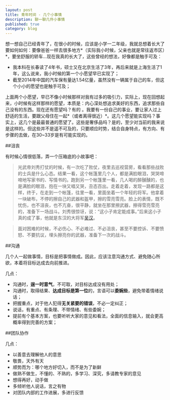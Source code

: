 ```yaml
---
layout: post
title: 青年时间 - 几个小事情
description: 聊一聊几件小事情
published: true
category: blog
---
```



想一想自己已经青年了，在很小的时候，应该是小学一二年级，我就总想着长大了要如何如何：要像爸爸一样去很多地方*（实际我小时候，父亲也就是常往返市区）*，要坐舒服的轿车...现在我真的长大了，这些曾经的想法，好像都是触手可及：

* 我本科在长春读了4年书，硕士又在北京生活了3年，再后来就是上海生活了1年，这么说来，我小时候的第一个小愿望早已实现了；
* 截至2014年中国的汽车保有量达1.54亿量，虽然没有一辆属于自己的车，但这个小小的愿望也是触手可及；

上面两个小愿望，早已不像小时候那样对我有过多的吸引力，实际上，现在回想起来，小时候有这样那样的愿望，本质是：内心深处想追求美好的东西，追求那些自己没有的东西。现在还有愿望吗？有的 。我要有一份自己的事业，要让家人过上舒适的生活，要跟父母住在一起*（或者离得很近）*。这几个愿望能实现吗？事实上，这几个是最最普通的愿望了。这些是奢侈品吗？是的，至少对当前的我来说是这样的。但这些并不是遥不可及的，只要顺应时势，结合自身特点，有方向、有步骤的去做，在30~33岁是有可能实现的。


##沮丧

有时候心情很低落，弄一个压箱底的小故事吧：

> 光武帝刘秀打仗的时候，有一次吃了败仗，夜里去巡视营房，看看那些战败的士兵是什么心态。结果一看，这个帐篷里几个人，都是满脸眼泪，哭哭啼啼地写家书的、写情书的。跑到另一个帐篷里一看，几人喝的醉醺醺的，也是满脸的眼泪，抱在一块又唱又哭，丑态百出。走着走着，发现一路都是这样，终于，在走到一个帐篷，往里一看，里面坐着一个年轻的将军。他拿着一块破布，不停的擦自己的武器和盔甲，擦的雪亮雪亮。脸上的表情，既不忧伤，也不沮丧，也不亢奋，很平静，就坐在那里擦武器，擦得雪亮雪亮的，准备下一场战斗。刘秀很惊讶，说：“这小子肯定能成事。”后来这小子真的成了事，他就是东汉的大将军[吴汉][吴汉]。

> 面对困难的时候，不必伤心、不必难过、不必沮丧，甚至不要控诉、不要愤怒、不要抗议，埋头擦亮你的武器，准备下一次的战斗。


##沟通

几个人一起做事情，目标是把事情做成。因此，应该注意沟通方式、避免随心所欲，本着将目标达成去向前推进。

几点：

* 沟通时，**逞一时意气**，不可取，对目标达成没有用处；
* 沟通时，取得结果、**达成目标是第一位**的，言语可以**委婉些**，避免带着情绪说话；
* 把握重点，对于他人犯得**无关紧要的错误**，不必一定纠正；
* 说话，有重点、有条理、不带情绪、有些委婉；
* 提前有个基本方案，也要听听大家的意见和看法，全面的信息输入，就会更高概率得到完善的方案；


##团队协作


几点：

* 以善意去理解他人的意思
* 敬畏，天外有天
* 顺势而为：哪个地方好切入，而不是为了新鲜
* 做熟不做生，不懂的、不熟的，多学习、深究，多请教专家的意见
* 想得再好，动手做
* 多倾听他人说话，言之有物
* 对团队内部的工作进展，多进行反馈




































[NingG]:    http://ningg.github.com  "NingG"


[吴汉]:			http://baike.baidu.com/subview/53675/5136039.htm#viewPageContent








